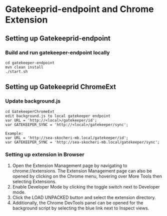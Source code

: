 # Gatekeeprid-endpoint and Chrome Extension

## Setting up Gatekeeprid-endpoint

### Build and run gatekeeper-endpoint locally

```
cd gatekeeper-endpoint
mvn clean install
./start.sh
```

## Setting up Gatekeeprid ChromeExt

### Update background.js 

```
cd GatekeeperChromeExt
edit background.js to local gatekeeper endpoint 
var URL = 'http://<local>/gatekeeper/id';
var GATEKEEPER_SYNC = 'http://<local>/gatekeeper/sync';

Example:
var URL = 'http://sea-skocheri-mb.local/gatekeeper/id';
var GATEKEEPER_SYNC = 'http://sea-skocheri-mb.local/gatekeeper/sync';
```

### Setting up extension in Browser
1. Open the Extension Management page by navigating to chrome://extensions.
	The Extension Management page can also be opened by clicking on the Chrome menu, hovering over More Tools then selecting Extensions.
2. Enable Developer Mode by clicking the toggle switch next to Developer mode.
3. Click the LOAD UNPACKED button and select the extension directory.
4. Additionally, the Chrome DevTools panel can be opened for the background script by selecting the blue link next to Inspect views. 

